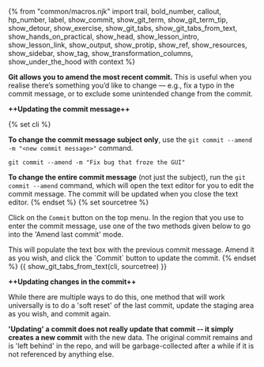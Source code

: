 {% from "common/macros.njk" import trail, bold_number, callout, hp_number, label, show_commit, show_git_term, show_git_term_tip, show_detour, show_exercise, show_git_tabs, show_git_tabs_from_text, show_hands_on_practical, show_head, show_lesson_intro, show_lesson_link, show_output, show_protip, show_ref, show_resources, show_sidebar, show_tag, show_transformation_columns, show_under_the_hood with context %}

<div id="preview">

 **Git allows you to amend the most recent commit.** This is useful when you realise there’s something you’d like to change — e.g., fix a typo in the commit message, or to exclude some unintended change from the commit.
</div>

**++Updating the commit message++**

{% set cli %} <!-- ------ start: Git Tabs --------------->

**To change the commit message subject only**, use the `git commit --amend -m "<new commit message>"` command.

```bash{.no-line-numbers}
git commit --amend -m "Fix bug that froze the GUI"
```

**To change the entire commit message** (not just the subject), run the `git commit --amend` command, which will open the text editor for you to edit the commit message. The commit will be updated when you close the text editor.
{% endset %}
{% set sourcetree %}

Click on the `Commit` button on the top menu. In the region that you use to enter the commit message, use one of the two methods given below to go into the 'Amend last commit' mode.<br>
<pic src="images/sourcetreeAmendLastCommit.png" />
<p/>
This will populate the text box with the previous commit message. Amend it as you wish, and click the `Commit` button to update the commit.
{% endset %}
{{ show_git_tabs_from_text(cli, sourcetree) }}
<!-- ------ end: Git Tabs -------------------------------->

**++Updating changes in the commit++**

While there are multiple ways to do this, one method that will work universally is to do a 'soft reset' of the last commit, update the staging area as you wish, and commit again.

<box type="warning" seamless>

**'Updating' a commit does not really update that commit -- it simply creates a new commit** with the new data. The original commit remains and is 'left behind' in the repo, and will be garbage-collected after a while if it is not referenced by anything else.
</box>